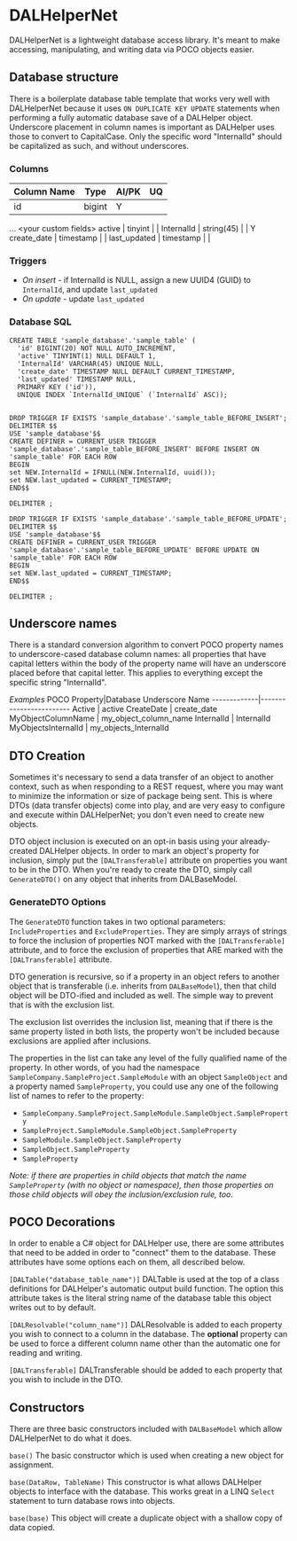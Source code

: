 # DALHelperNet
DALHelperNet is a lightweight database access library. It's meant to make accessing, manipulating, and writing data via POCO objects easier.

Database structure
------------------
There is a boilerplate database table template that works very well with DALHelperNet because it uses `ON DUPLICATE KEY UPDATE` statements when performing a fully automatic database save of a DALHelper object. Underscore placement in column names is important as DALHelper uses those to convert to CapitalCase. Only the specific word "InternalId" should be capitalized as such, and without underscores.

### Columns
Column Name | Type | AI/PK | UQ
------------|------|-----|----
id | bigint | Y |
... \<your custom fields\>
active | tinyint | |
InternalId | string(45) | | Y
create_date | timestamp | |
last_updated | timestamp | |

### Triggers
* _On insert_ - if InternalId is NULL, assign a new UUID4 (GUID) to `InternalId`, and update `last_updated`
* _On update_ - update `last_updated`

### Database SQL
```
CREATE TABLE 'sample_database'.'sample_table' (
  'id' BIGINT(20) NOT NULL AUTO_INCREMENT,
  'active' TINYINT(1) NULL DEFAULT 1,
  'InternalId' VARCHAR(45) UNIQUE NULL,
  'create_date' TIMESTAMP NULL DEFAULT CURRENT_TIMESTAMP,
  'last_updated' TIMESTAMP NULL,
  PRIMARY KEY ('id')),
  UNIQUE INDEX `InternalId_UNIQUE` (`InternalId` ASC));
  
  
DROP TRIGGER IF EXISTS 'sample_database'.'sample_table_BEFORE_INSERT';
DELIMITER $$
USE 'sample_database'$$
CREATE DEFINER = CURRENT_USER TRIGGER 'sample_database'.'sample_table_BEFORE_INSERT' BEFORE INSERT ON 'sample_table' FOR EACH ROW
BEGIN
set NEW.InternalId = IFNULL(NEW.InternalId, uuid());
set NEW.last_updated = CURRENT_TIMESTAMP;
END$$

DELIMITER ;

DROP TRIGGER IF EXISTS 'sample_database'.'sample_table_BEFORE_UPDATE';
DELIMITER $$
USE 'sample_database'$$
CREATE DEFINER = CURRENT_USER TRIGGER 'sample_database'.'sample_table_BEFORE_UPDATE' BEFORE UPDATE ON 'sample_table' FOR EACH ROW
BEGIN
set NEW.last_updated = CURRENT_TIMESTAMP;
END$$

DELIMITER ;
```

Underscore names
----------------
There is a standard conversion algorithm to convert POCO property names to underscore-cased database column names: all properties that have capital letters within the body of the property name will have an underscore placed before that capital letter. This applies to everything except the specific string "InternalId".

*Examples*
POCO Property|Database Underscore Name
-------------|------------------------
Active | active
CreateDate | create_date
MyObjectColumnName | my_object_column_name
InternalId | InternalId
MyObjectsInternalId | my_objects_InternalId

DTO Creation
------------
Sometimes it's necessary to send a data transfer of an object to another context, such as when responding to a REST request, where you may want to minimize the information or size of package being sent. This is where DTOs (data transfer objects) come into play, and are very easy to configure and execute within DALHelperNet; you don't even need to create new objects.

DTO object inclusion is executed on an opt-in basis using your already-created DALHelper objects. In order to mark an object's property for inclusion, simply put the `[DALTransferable]` attribute on properties you want to be in the DTO. When you're ready to create the DTO, simply call `GenerateDTO()` on any object that inherits from DALBaseModel.

### GenerateDTO Options
The `GenerateDTO` function takes in two optional parameters: `IncludeProperties` and `ExcludeProperties`. They are simply arrays of strings to force the inclusion of properties NOT marked with the `[DALTransferable]` attribute, and to force the exclusion of properties that ARE marked with the `[DALTransferable]` attribute. 

DTO generation is recursive, so if a property in an object refers to another object that is transferable (i.e. inherits from `DALBaseModel`), then that child object will be DTO-ified and included as well. The simple way to prevent that is with the exclusion list.

The exclusion list overrides the inclusion list, meaning that if there is the same property listed in both lists, the property won't be included because exclusions are applied after inclusions.

The properties in the list can take any level of the fully qualified name of the property. In other words, of you had the namespace `SampleCompany.SampleProject.SampleModule` with an object `SampleObject` and a property named `SampleProperty`, you could use any one of the following list of names to refer to the property:
* `SampleCompany.SampleProject.SampleModule.SampleObject.SampleProperty`
* `SampleProject.SampleModule.SampleObject.SampleProperty`
* `SampleModule.SampleObject.SampleProperty`
* `SampleObject.SampleProperty`
* `SampleProperty`

*Note: if there are properties in child objects that match the name `SampleProperty` (with no object or namespace), then those properties on those child objects will obey the inclusion/exclusion rule, too.*

POCO Decorations
----------------
In order to enable a C# object for DALHelper use, there are some attributes that need to be added in order to "connect" them to the database. These attributes have some options each on them, all described below.

`[DALTable("database_table_name")]`
DALTable is used at the top of a class definitions for DALHelper's automatic output build function. The option this attribute takes is the literal string name of the database table this object writes out to by default.

`[DALResolvable("column_name")]`
DALResolvable is added to each property you wish to connect to a column in the database. The __optional__ property can be used to force a different column name other than the automatic one for reading and writing.

`[DALTransferable]`
DALTransferable should be added to each property that you wish to include in the DTO.

Constructors
------------
There are three basic constructors included with `DALBaseModel` which allow DALHelperNet to do what it does.

`base()` The basic constructor which is used when creating a new object for assignment.

`base(DataRow, TableName)` This constructor is what allows DALHelper objects to interface with the database. This works great in a LINQ `Select` statement to turn database rows into objects.

`base(base)` This object will create a duplicate object with a shallow copy of data copied.
